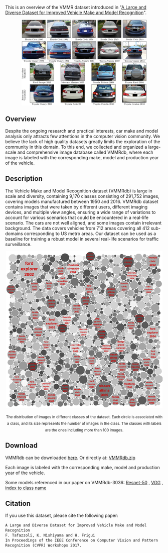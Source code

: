 This is an overview of the VMMR dataset introduced in "[A Large and Diverse Dataset for Improved Vehicle Make and Model Recognition](https://github.com/faezetta/VMMRdb/blob/master/meta/VMMR_TSWC.pdf)".

<p align="center"><img align="center" src="https://github.com/faezetta/VMMRdb/blob/master/meta/vmmrMultiplicity.png" alt="VMMRdb examples of multiplicity" width="400px">
<img align="center" src="https://github.com/faezetta/VMMRdb/blob/master/meta/vmmrAmbiguity.png" alt="VMMRdb examples af ambiguity" width="400px"></p>

## Overview
Despite the ongoing research and practical interests, car make and model analysis only attracts few attentions in the computer vision community. We believe the lack of high quality datasets greatly limits the exploration of the community in this domain. To this end, we collected and organized a large-scale and comprehensive image database called VMMRdb, where each image is labeled with the corresponding make, model and production year of the vehicle.	

## Description
The Vehicle Make and Model Recognition dataset (VMMRdb) is large in scale and diversity, containing 9,170 classes consisting of 291,752 images, covering models manufactured between 1950 and 2016. VMMRdb dataset contains images that were taken by different users, different imaging devices, and multiple view angles, ensuring a wide range of variations to account for various scenarios that could be encountered in a real-life scenario. The cars are not well aligned, and some images contain irrelevant background. The data covers vehicles from 712 areas covering all 412 sub-domains corresponding to US metro areas. Our dataset can be used as a baseline for training a robust model in several real-life scenarios for traffic surveillance. 	
<p align="center"><img align="center" src="https://github.com/faezetta/VMMRdb/blob/master/meta/dbHeatmap.png" alt="VMMRdb data distribution" width="500px"></p>
<p align="center"><sub>The distribution of images in different classes of the dataset. Each circle is associated with a class, and its size represents the number of images in the class. The classes with labels are the ones including more than 100 images.</sub></p>

## Download
VMMRdb can be downloaded [here](http://vmmrdb.cecsresearch.org/).
Or directly at: [VMMRdb.zip](https://www.dropbox.com/s/uwa7c5uz7cac7cw/VMMRdb.zip?dl=0)

Each image is labeled with the corresponding make, model and production year of the vehicle.

Some models referenced in our paper on VMMRdb-3036: [Resnet-50](http://vmmrdb.cecsresearch.org/models/resnet-50.t7) , [VGG](http://vmmrdb.cecsresearch.org/models/vgg.t7) , [index to class name](http://vmmrdb.cecsresearch.org/models/index_class.t7) 

## Citation
If you use this dataset, please cite the following paper:
```
A Large and Diverse Dataset for Improved Vehicle Make and Model Recognition
F. Tafazzoli, K. Nishiyama and H. Frigui
In Proceedings of the IEEE Conference on Computer Vision and Pattern Recognition (CVPR) Workshops 2017. 
```
